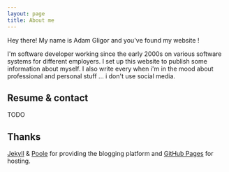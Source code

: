 ```yaml
---
layout: page
title: About me
---
```


<p class="message">
  Hey there! My name is Adam Gligor and you've found my website !
</p>


I'm software developer working since the early 2000s on various software systems for different employers. I set up this website to publish some information about myself. I also write every when i'm in the mood about professional and personal stuff ... i don't use social media.

## Resume & contact

 TODO


## Thanks

[Jekyll](http://jekyllrb.com) & [Poole](http://getpoole.com/) for providing the blogging platform and [GitHub Pages](https://pages.github.com) for hosting.
